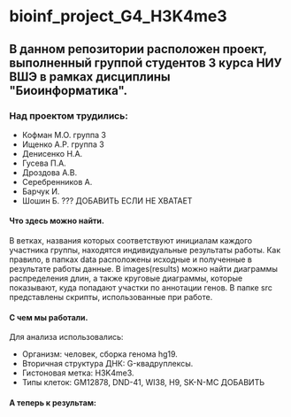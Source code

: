 # bioinf_project_G4_H3K4me3
## В данном репозитории расположен проект, выполненный группой студентов 3 курса НИУ ВШЭ в рамках дисциплины "Биоинформатика". 
### Над проектом трудились: 
* Кофман М.О. группа 3
* Ищенко А.Р. группа 3
* Денисенко Н.А. 
* Гусева П.А.
* Дроздова А.В.
* Серебренников А.
* Барчук И.
* Шошин Б.
??? ДОБАВИТЬ ЕСЛИ НЕ ХВАТАЕТ 

#### Что здесь можно найти.
В ветках, названия которых соответствуют инициалам каждого участника группы, находятся индивидуальные результаты работы. 
Как правило, в папках data расположены исходные и полученные в результате работы данные. В images(results) можно найти диаграммы распределения длин, а также круговые диаграммы, которые показывают, куда попадают участки по аннотации генов. В папке src представлены скрипты, использованные при работе. 

#### С чем мы работали.
Для анализа использовались:
  * Организм: человек, сборка генома hg19. 
  * Вторичная структура ДНК: G-квадруплексы. 
  * Гистоновая метка: H3K4me3.
  * Типы клеток: GM12878, DND-41, WI38, H9, SK-N-MC ДОБАВИТЬ
  
  #### А теперь к результам: 
  
